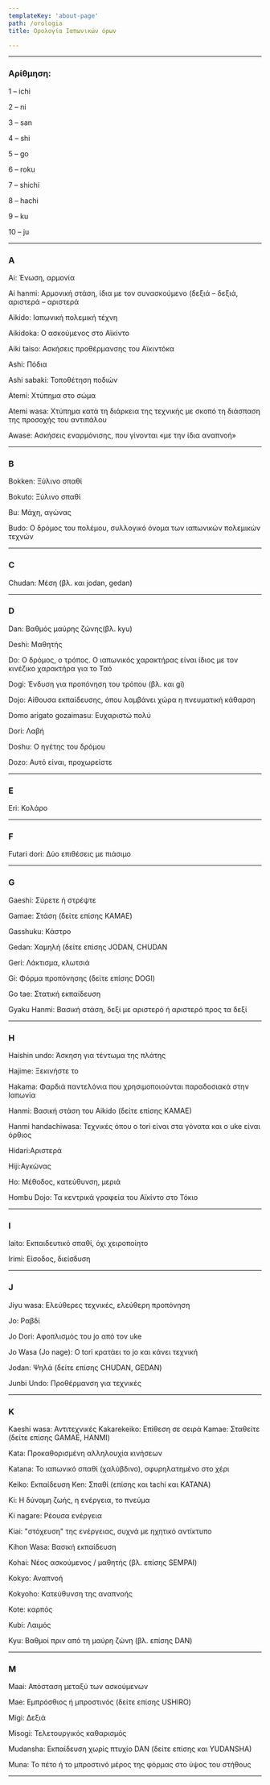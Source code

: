 ```yaml
---
templateKey: 'about-page'
path: /orologia
title: Ορολογία Ιαπωνικών όρων

---
```

---
### Αρίθμηση:

1 – ichi

2 – ni

3 – san

4 – shi

5 – go

6 – roku

7 – shichi

8 – hachi

9 – ku

10 – ju


---
### A

Ai: Ένωση, αρμονία

Ai hanmi: Αρμονική στάση, ίδια με τον συνασκούμενο (δεξιά – δεξιά, αριστερά – αριστερά

Aikido: Ιαπωνική πολεμική τέχνη

Aikidoka: Ο ασκούμενος στο Αϊκίντο

Aiki taiso: Ασκήσεις προθέρμανσης του Αϊκιντόκα

Ashi: Πόδια

Ashi sabaki: Τοποθέτηση ποδιών

Atemi: Χτύπημα στο σώμα

Atemi wasa: Χτύπημα κατά τη διάρκεια της τεχνικής με σκοπό τη διάσπαση της προσοχής του αντιπάλου

Awase: Ασκήσεις εναρμόνισης, που γίνονται «με την ίδια αναπνοή»

---

### B
Bokken: Ξύλινο σπαθί

Bokuto: Ξύλινο σπαθί

Bu: Μάχη, αγώνας

Budo: Ο δρόμος του πολέμου, συλλογικό όνομα των ιαπωνικών πολεμικών τεχνών

---

### C
Chudan: Μέση (βλ. και jodan, gedan)

---

### D
Dan: Βαθμός μαύρης ζώνης(βλ. kyu)

Deshi: Μαθητής

Do: Ο δρόμος, ο τρόπος. Ο ιαπωνικός χαρακτήρας είναι ίδιος με τον κινέζικο χαρακτήρα για το Ταό

Dogi: Ένδυση για προπόνηση του τρόπου (βλ. και gi)

Dojo: Αίθουσα εκπαίδευσης, όπου λαμβάνει χώρα η πνευματική κάθαρση

Domo arigato gozaimasu: Ευχαριστώ πολύ

Dori: Λαβή

Doshu: Ο ηγέτης του δρόμου

Dozo: Αυτό είναι, προχωρείστε

---

### E
Eri: Κολάρο

---

### F
Futari dori: Δύο επιθέσεις με πιάσιμο

---

### G
Gaeshi: Σύρετε ή στρέψτε

Gamae: Στάση (δείτε επίσης KAMAE)

Gasshuku: Κάστρο

Gedan: Χαμηλή (δείτε επίσης JODAN, CHUDAN

Geri: Λάκτισμα, κλωτσιά

Gi: Φόρμα προπόνησης (δείτε επίσης DOGI)

Go tae: Στατική εκπαίδευση

Gyaku Hanmi: Βασική στάση, δεξί με αριστερό ή αριστερό προς τα δεξί

---

### H
Haishin undo: Άσκηση για τέντωμα της πλάτης

Hajime: Ξεκινήστε το

Hakama: Φαρδιά παντελόνια που χρησιμοποιούνται παραδοσιακά στην Ιαπωνία

Hanmi: Βασική στάση του Aikido (δείτε επίσης KAMAE)

Hanmi handachiwasa: Τεχνικές όπου ο tori είναι στα γόνατα και ο uke είναι όρθιος

Hidari:Αριστερά

Hiji:Αγκώνας

Ho: Μέθοδος, κατεύθυνση, μεριά

Hombu Dojo: Τα κεντρικά γραφεία του Αϊκίντο στο Τόκιο

---

### I
Iaito: Εκπαιδευτικό σπαθί, όχι χειροποίητο

Irimi: Είσοδος, διείσδυση

---

### J
Jiyu wasa: Ελεύθερες τεχνικές, ελεύθερη προπόνηση

Jo: Ραβδί

Jo Dori: Αφοπλισμός του jo από τον uke

Jo Wasa (Jo nage): Ο tori κρατάει το jo και κάνει τεχνική

Jodan: Ψηλά (δείτε επίσης CHUDAN, GEDAN)

Junbi Undo: Προθέρμανση για τεχνικές

---

### K
Kaeshi wasa: Αντιτεχνικές
Kakarekeiko: Επίθεση σε σειρά
Kamae: Σταθείτε (δείτε επίσης GAMAE, HANMI)

Kata: Προκαθορισμένη αλληλουχία κινήσεων

Katana: Το ιαπωνικό σπαθί (χαλύβδινο), σφυρηλατημένο στο χέρι

Keiko: Εκπαίδευση
Ken: Σπαθί (επίσης και tachi και KATANA)

Ki: Η δύναμη ζωής, η ενέργεια, το πνεύμα

Ki nagare: Ρέουσα ενέργεια

Kiai: "στόχευση" της ενέργειας, συχνά με ηχητικό αντίκτυπο

Kihon Wasa: Βασική εκπαίδευση

Kohai: Νέος ασκούμενος / μαθητής (βλ. επίσης SEMPAI)

Kokyo: Αναπνοή

Kokyoho: Κατεύθυνση της αναπνοής

Kote: καρπός

Kubi: Λαιμός

Kyu: Βαθμοί πριν από τη μαύρη ζώνη (βλ. επίσης DAN)

---

### M
Maai: Απόσταση μεταξύ των ασκούμενων

Mae: Εμπρόσθιος ή μπροστινός (δείτε επίσης USHIRO)

Migi: Δεξιά

Misogi: Τελετουργικός καθαρισμός

Mudansha: Εκπαίδευση χωρίς πτυχίο DAN (δείτε επίσης και YUDANSHA)

Muna: Το πέτο ή το μπροστινό μέρος της φόρμας στο ύψος του στήθους

---

